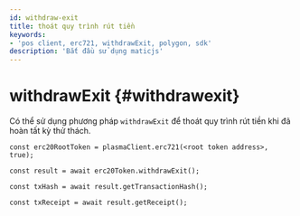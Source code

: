 ```yaml
---
id: withdraw-exit
title: thoát quy trình rút tiền
keywords:
- 'pos client, erc721, withdrawExit, polygon, sdk'
description: 'Bắt đầu sử dụng maticjs'
---
```


# withdrawExit {#withdrawexit}

Có thể sử dụng phương pháp `withdrawExit` để thoát quy trình rút tiền khi đã hoàn tất kỳ thử thách.

```
const erc20RootToken = plasmaClient.erc721(<root token address>, true);

const result = await erc20Token.withdrawExit();

const txHash = await result.getTransactionHash();

const txReceipt = await result.getReceipt();

```
